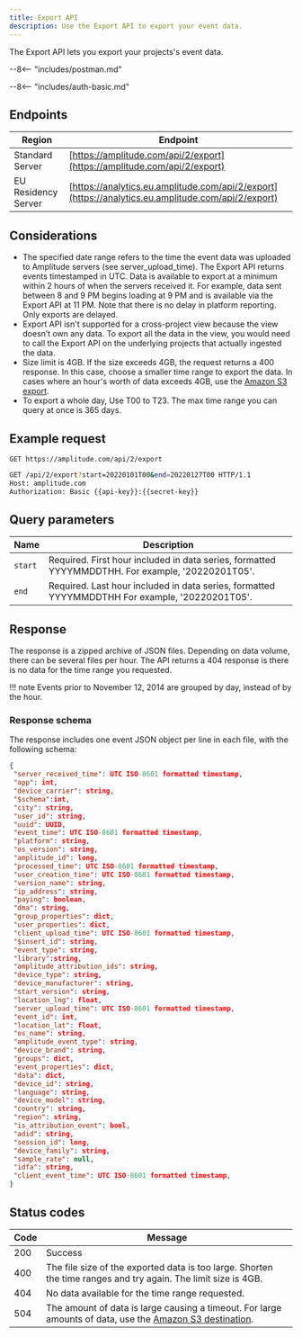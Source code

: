 ```yaml
---
title: Export API
description: Use the Export API to export your event data. 
---
```


The Export API lets you export your projects's event data.

--8<-- "includes/postman.md"

--8<-- "includes/auth-basic.md"

## Endpoints

| Region | Endpoint |
| --- | --- |
| Standard Server | [https://amplitude.com/api/2/export](https://amplitude.com/api/2/export) |
| EU Residency Server | [https://analytics.eu.amplitude.com/api/2/export](https://analytics.eu.amplitude.com/api/2/export) |

## Considerations

- The specified date range refers to the time the event data was uploaded to Amplitude servers (see server_upload_time). The Export API returns events timestamped in UTC. Data is available to export at a minimum within 2 hours of when the servers received it. For example, data sent between 8 and 9 PM begins loading at 9 PM and is available via the Export API at 11 PM. Note that there is no delay in platform reporting. Only exports are delayed.
- Export API isn't supported for a cross-project view because the view doesn’t own any data. To export all the data in the view, you would need to call the Export API on the underlying projects that actually ingested the data.
- Size limit is 4GB. If the size exceeds 4GB, the request returns a 400 response. In this case, choose a smaller time range to export the data. In cases where an hour's worth of data exceeds 4GB, use the [Amazon S3 export](https://help.amplitude.com/hc/en-us/articles/360044561111-Amazon-S3-Amplitude-Integration).
- To export a whole day, Use T00 to T23. The max time range you can query at once is 365 days.

## Example request

`GET https://amplitude.com/api/2/export`

```bash
GET /api/2/export?start=20220101T00&end=20220127T00 HTTP/1.1
Host: amplitude.com
Authorization: Basic {{api-key}}:{{secret-key}}
```

## Query parameters

|Name|Description|
|-----|------------|
|`start`| Required. First hour included in data series, formatted YYYYMMDDTHH. For example, '20220201T05'.|
|`end` |Required. Last hour included in data series, formatted YYYYMMDDTHH For example, '20220201T05'.|

## Response

The response is a zipped archive of JSON files. Depending on data volume, there can be several files per hour. The API returns a 404 response is there is no data for the time range you requested. 

!!! note
    Events prior to November 12, 2014 are grouped by day, instead of by the hour.

### Response schema

The response includes one event JSON object per line in each file, with the following schema:

``` json
{
 "server_received_time": UTC ISO-8601 formatted timestamp,
 "app": int,
 "device_carrier": string,
 "$schema":int,
 "city": string,
 "user_id": string,
 "uuid": UUID,
 "event_time": UTC ISO-8601 formatted timestamp,
 "platform": string,
 "os_version": string,
 "amplitude_id": long,
 "processed_time": UTC ISO-8601 formatted timestamp, 
 "user_creation_time": UTC ISO-8601 formatted timestamp,
 "version_name": string,
 "ip_address": string,
 "paying": boolean,
 "dma": string,
 "group_properties": dict,
 "user_properties": dict,
 "client_upload_time": UTC ISO-8601 formatted timestamp,
 "$insert_id": string,
 "event_type": string,
 "library":string,
 "amplitude_attribution_ids": string,
 "device_type": string,
 "device_manufacturer": string,
 "start_version": string,
 "location_lng": float,
 "server_upload_time": UTC ISO-8601 formatted timestamp,
 "event_id": int,
 "location_lat": float,
 "os_name": string,
 "amplitude_event_type": string,
 "device_brand": string,
 "groups": dict,
 "event_properties": dict,
 "data": dict,
 "device_id": string,
 "language": string,
 "device_model": string,
 "country": string,
 "region": string,
 "is_attribution_event": bool,
 "adid": string,
 "session_id": long,
 "device_family": string,
 "sample_rate": null,
 "idfa": string,
 "client_event_time": UTC ISO-8601 formatted timestamp,
}

```

## Status codes

|Code|Message|
|----|---------|
|200|Success|
|400|The file size of the exported data is too large. Shorten the time ranges and try again. The limit size is 4GB.|
|404|No data available for the time range requested.|
|504|The amount of data is large causing a timeout. For large amounts of data, use the [Amazon S3 destination](https://help.amplitude.com/hc/en-us/articles/360044561111-Amazon-S3-Amplitude-Integration).|

